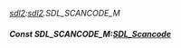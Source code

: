 _[sdl2](../../modules/sdl2/sdl2-module.md):[sdl2](../../modules/sdl2/sdl2-module.md).SDL\_SCANCODE\_M_
##### Const SDL\_SCANCODE\_M:[SDL_Scancode](../../modules/sdl2/sdl2-sdl_scancode.md)
